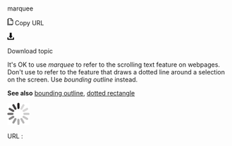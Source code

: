 # 

marquee

![Copy URL](media/marquee/Copy.png)
Copy URL

![Download](media/marquee/Download.png)

Download topic

It's OK to use *marquee*
to refer to the scrolling text feature on webpages. Don't use to refer
to the feature that draws a dotted line around a selection on the
screen. Use *bounding outline* instead.

**See also** [bounding outline](https://worldready.cloudapp.net/Styleguide/Read?id=2700&topicid=33410), [dotted rectangle](https://worldready.cloudapp.net/Styleguide/Read?id=2700&topicid=33658)

![In progress](media/marquee/activity-large.gif)

URL :
